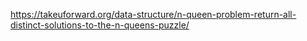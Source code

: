 https://takeuforward.org/data-structure/n-queen-problem-return-all-distinct-solutions-to-the-n-queens-puzzle/